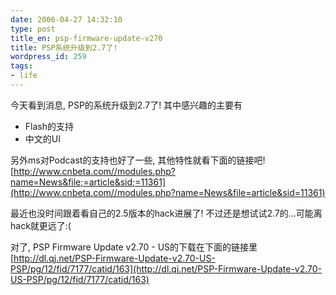 ```yaml
---
date: 2006-04-27 14:32:10
type: post
title_en: psp-firmware-update-v270
title: PSP系统升级到2.7了!
wordpress_id: 259
tags:
- life
---
```


今天看到消息, PSP的系统升级到2.7了! 其中感兴趣的主要有

* Flash的支持
* 中文的UI

另外ms对Podcast的支持也好了一些, 其他特性就看下面的链接吧!
[http://www.cnbeta.com//modules.php?name=News&file;=article&sid;=11361](http://www.cnbeta.com//modules.php?name=News&file=article&sid=11361)

最近也没时间跟着看自己的2.5版本的hack进展了! 不过还是想试试2.7的...可能离hack就更远了:(

对了, PSP Firmware Update v2.70 - US的下载在下面的链接里
[http://dl.qj.net/PSP-Firmware-Update-v2.70-US-PSP/pg/12/fid/7177/catid/163](http://dl.qj.net/PSP-Firmware-Update-v2.70-US-PSP/pg/12/fid/7177/catid/163)
